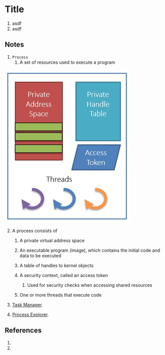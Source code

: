 # Title
1. asdf
2. asdf

## Notes

1. `Process` 
   1. A set of resources used to execute a program

![A typical Windows Process](50_50_Windows_Process.jpg)

   2. A process consists of

      1. A private virtual address space

      2. An executable program (image), which contains the initial code and data to be executed

      3. A table of handles to kernel objects

      4. A security context, called an access token

         1. Used for security checks when accessing shared resources

      5. One or more threads that execute code

   3. [Task Manager](./TaskManager.md).
 
   4. [Process Explorer](./ProcessExplorer.md).

## References

1. 

2. 

